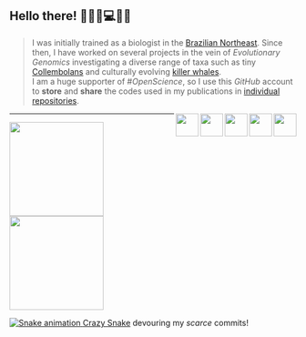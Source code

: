 
## Hello there!                                                                                                                                                        👨‍🔬🧬💻🧠🔭


> I was initially trained as a biologist in the [Brazilian Northeast](https://en.wikipedia.org/wiki/Northeast_Region,_Brazil). Since then, I have worked on several projects in the vein of _Evolutionary Genomics_ investigating a diverse range of taxa such as tiny [Collembolans](https://onlinelibrary.wiley.com/doi/abs/10.1111/zsc.12377) and culturally evolving [killer whales](https://onlinelibrary.wiley.com/doi/abs/10.1111/mec.15099).  
> I am a huge supporter of #_OpenScience_, so I use this _GitHub_ account to **store** and **share** the codes used in my publications in [individual repositories](https://github.com/layka-pacheco?tab=repositories).

<a href='https://git-scm.com/'><img src="https://github.com/layka-pacheco/layka-pacheco/blob/main/Profile--GitHubAuxiliaryFiles/GitLogo.png" align="right" width="40" />
<a href='https://github.com/'><img src="https://github.com/layka-pacheco/layka-pacheco/blob/main/Profile--GitHubAuxiliaryFiles/GitHubLogo.png" align="right" width="40" />
<a href='https://www.rstudio.com/'><img src='https://github.com/layka-pacheco/layka-pacheco/blob/main/Profile--GitHubAuxiliaryFiles/RStudioLogo.png' align="right" width="40" />
<a href='https://tidyverse.tidyverse.org'><img src='https://github.com/layka-pacheco/layka-pacheco/blob/main/Profile--GitHubAuxiliaryFiles/tidyverseLogo.png' align="right" width="40" />
<a href='https://ggplot2.tidyverse.org/'><img src="https://github.com/layka-pacheco/layka-pacheco/blob/main/Profile--GitHubAuxiliaryFiles/ggplot2Logo.png" align="right" width="40" />


***

 <div>
  <a href="https://github.com/layka-pacheco">
  <img height="165em" src="https://github-readme-stats.vercel.app/api?username=layka-pacheco&show_icons=true&theme=solarized-light&include_all_commits=true&count_private=true"/>
  <img height="165em" src="https://github-readme-stats.vercel.app/api/top-langs/?username=layka-pacheco&layout=compact&langs_count=7&theme=solarized-light"/>
</div>


![Snake animation](https://github.com/layka-pacheco/layka-pacheco/blob/output/github-contribution-grid-snake.svg)
[Crazy Snake](https://github.com/Platane/snk) devouring my _scarce_ commits!
